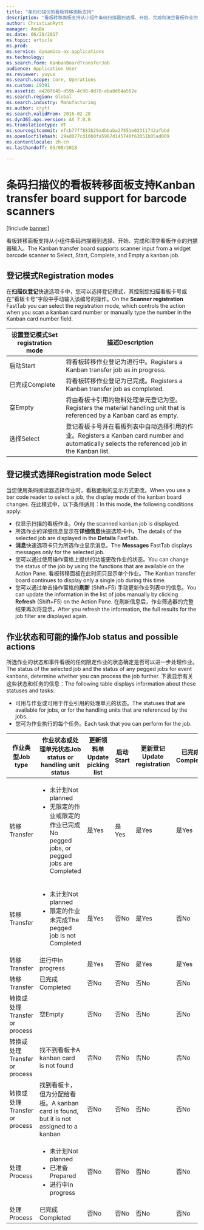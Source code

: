 ```yaml
---
title: "条码扫描仪的看板转移面板支持"
description: "看板转移面板支持从小组件条码扫描器到选择、开始、完成和清空看板作业的扫描器输入。"
author: ChristianRytt
manager: AnnBe
ms.date: 06/20/2017
ms.topic: article
ms.prod: 
ms.service: dynamics-ax-applications
ms.technology: 
ms.search.form: KanbanBoardTransferJob
audience: Application User
ms.reviewer: yuyus
ms.search.scope: Core, Operations
ms.custom: 19391
ms.assetid: a426f645-d59b-4c98-8d78-eba8d64a562e
ms.search.region: Global
ms.search.industry: Manufacturing
ms.author: crytt
ms.search.validFrom: 2016-02-28
ms.dyn365.ops.version: AX 7.0.0
ms.translationtype: HT
ms.sourcegitcommit: efcb77ff883b29a4bbaba27551e02311742afbbd
ms.openlocfilehash: 29ad077cd10b0fa5967d145740f63051b05ad009
ms.contentlocale: zh-cn
ms.lasthandoff: 05/08/2018

---
```


# <a name="kanban-transfer-board-support-for-barcode-scanners"></a><span data-ttu-id="2483b-103">条码扫描仪的看板转移面板支持</span><span class="sxs-lookup"><span data-stu-id="2483b-103">Kanban transfer board support for barcode scanners</span></span>

[!include [banner](../includes/banner.md)]

<span data-ttu-id="2483b-104">看板转移面板支持从小组件条码扫描器到选择、开始、完成和清空看板作业的扫描器输入。</span><span class="sxs-lookup"><span data-stu-id="2483b-104">The Kanban transfer board supports scanner input from a widget barcode scanner to Select, Start, Complete, and Empty a kanban job.</span></span>

<a name="registration-modes"></a><span data-ttu-id="2483b-105">登记模式</span><span class="sxs-lookup"><span data-stu-id="2483b-105">Registration modes</span></span>
------------------

<span data-ttu-id="2483b-106">在**扫描仪登记**快速选项卡中，您可以选择登记模式，其控制您扫描看板卡号或在“看板卡号”字段中手动输入该编号的操作。</span><span class="sxs-lookup"><span data-stu-id="2483b-106">On the **Scanner registration** FastTab you can select the registration mode, which controls the action when you scan a kanban card number or manually type the number in the Kanban card number field.</span></span>

| <span data-ttu-id="2483b-107">设置登记模式</span><span class="sxs-lookup"><span data-stu-id="2483b-107">Set registration mode</span></span> | <span data-ttu-id="2483b-108">描述</span><span class="sxs-lookup"><span data-stu-id="2483b-108">Description</span></span>                                                                                     |
|-----------------------|-------------------------------------------------------------------------------------------------|
| <span data-ttu-id="2483b-109">启动</span><span class="sxs-lookup"><span data-stu-id="2483b-109">Start</span></span>                 | <span data-ttu-id="2483b-110">将看板转移作业登记为进行中。</span><span class="sxs-lookup"><span data-stu-id="2483b-110">Registers a Kanban transfer job as in progress.</span></span>                                                 |
| <span data-ttu-id="2483b-111">已完成</span><span class="sxs-lookup"><span data-stu-id="2483b-111">Complete</span></span>              | <span data-ttu-id="2483b-112">将看板转移作业登记为已完成。</span><span class="sxs-lookup"><span data-stu-id="2483b-112">Registers a Kanban transfer job as completed.</span></span>                                                   |
| <span data-ttu-id="2483b-113">空</span><span class="sxs-lookup"><span data-stu-id="2483b-113">Empty</span></span>                 | <span data-ttu-id="2483b-114">将由看板卡引用的物料处理单元登记为空。</span><span class="sxs-lookup"><span data-stu-id="2483b-114">Registers the material handling unit that is referenced by a Kanban card as empty.</span></span>              |
| <span data-ttu-id="2483b-115">选择</span><span class="sxs-lookup"><span data-stu-id="2483b-115">Select</span></span>                | <span data-ttu-id="2483b-116">登记看板卡号并在看板列表中自动选择引用的作业。</span><span class="sxs-lookup"><span data-stu-id="2483b-116">Registers a Kanban card number and automatically selects the referenced job in the Kanban list.</span></span> |

 
<a name="registration-mode-select"></a><span data-ttu-id="2483b-117">登记模式选择</span><span class="sxs-lookup"><span data-stu-id="2483b-117">Registration mode Select</span></span>
------------------------

<span data-ttu-id="2483b-118">当您使用条码阅读器选择作业时，看板面板的显示方式更改。</span><span class="sxs-lookup"><span data-stu-id="2483b-118">When you use a bar code reader to select a job, the display mode of the kanban board changes.</span></span> <span data-ttu-id="2483b-119">在此模式中，以下条件适用：</span><span class="sxs-lookup"><span data-stu-id="2483b-119">In this mode, the following conditions apply:</span></span>

-   <span data-ttu-id="2483b-120">仅显示扫描的看板作业。</span><span class="sxs-lookup"><span data-stu-id="2483b-120">Only the scanned kanban job is displayed.</span></span>
-   <span data-ttu-id="2483b-121">所选作业的详细信息显示在**详细信息**快速选项卡中。</span><span class="sxs-lookup"><span data-stu-id="2483b-121">The details of the selected job are displayed in the **Details** FastTab.</span></span>
-   <span data-ttu-id="2483b-122">**消息**快速选项卡只为所选作业显示消息。</span><span class="sxs-lookup"><span data-stu-id="2483b-122">The **Messages** FastTab displays messages only for the selected job.</span></span>
-   <span data-ttu-id="2483b-123">您可以通过使用操作窗格上提供的功能更改作业的状态。</span><span class="sxs-lookup"><span data-stu-id="2483b-123">You can change the status of the job by using the functions that are available on the Action Pane.</span></span> <span data-ttu-id="2483b-124">看板转移面板在此时间只显示单个作业。</span><span class="sxs-lookup"><span data-stu-id="2483b-124">The Kanban transfer board continues to display only a single job during this time.</span></span>
-   <span data-ttu-id="2483b-125">您可以通过单击操作窗格的**刷新** (Shift+F5) 手动更新作业列表中的信息。</span><span class="sxs-lookup"><span data-stu-id="2483b-125">You can update the information in the list of jobs manually by clicking **Refresh** (Shift+F5) on the Action Pane.</span></span> <span data-ttu-id="2483b-126">在刷新信息后，作业筛选器的完整结果再次将显示。</span><span class="sxs-lookup"><span data-stu-id="2483b-126">After you refresh the information, the full results for the job filter are displayed again.</span></span>

## <a name="job-status-and-possible-actions"></a><span data-ttu-id="2483b-127">作业状态和可能的操作</span><span class="sxs-lookup"><span data-stu-id="2483b-127">Job status and possible actions</span></span>
<span data-ttu-id="2483b-128">所选作业的状态和事件看板的任何限定作业的状态确定是否可以进一步处理作业。</span><span class="sxs-lookup"><span data-stu-id="2483b-128">The status of the selected job and the status of any pegged jobs for event kanbans, determine whether you can process the job further.</span></span> <span data-ttu-id="2483b-129">下表显示有关这些状态和任务的信息：</span><span class="sxs-lookup"><span data-stu-id="2483b-129">The following table displays information about these statuses and tasks:</span></span>
-   <span data-ttu-id="2483b-130">可用与作业或可用于作业引用的处理单元的状态。</span><span class="sxs-lookup"><span data-stu-id="2483b-130">The statuses that are available for jobs, or for the handling units that are referenced by the jobs.</span></span>
-   <span data-ttu-id="2483b-131">您可为作业执行的每个任务。</span><span class="sxs-lookup"><span data-stu-id="2483b-131">Each task that you can perform for the job.</span></span>

<table>
<colgroup>
<col width="12%" />
<col width="12%" />
<col width="12%" />
<col width="12%" />
<col width="12%" />
<col width="12%" />
<col width="12%" />
<col width="12%" />
</colgroup>
<thead>
<tr class="header">
<th><span data-ttu-id="2483b-132">作业类型</span><span class="sxs-lookup"><span data-stu-id="2483b-132">Job type</span></span></th>
<th><span data-ttu-id="2483b-133">作业状态或处理单元状态</span><span class="sxs-lookup"><span data-stu-id="2483b-133">Job status or handling unit status</span></span></th>
<th><span data-ttu-id="2483b-134">更新领料单</span><span class="sxs-lookup"><span data-stu-id="2483b-134">Update picking list</span></span></th>
<th><span data-ttu-id="2483b-135">启动</span><span class="sxs-lookup"><span data-stu-id="2483b-135">Start</span></span></th>
<th><span data-ttu-id="2483b-136">更新登记</span><span class="sxs-lookup"><span data-stu-id="2483b-136">Update registration</span></span></th>
<th><span data-ttu-id="2483b-137">已完成</span><span class="sxs-lookup"><span data-stu-id="2483b-137">Complete</span></span></th>
<th><span data-ttu-id="2483b-138">空</span><span class="sxs-lookup"><span data-stu-id="2483b-138">Empty</span></span></th>
<th><span data-ttu-id="2483b-139">创建事件看板</span><span class="sxs-lookup"><span data-stu-id="2483b-139">Create event kanbans</span></span></th>
</tr>
</thead>
<tbody>
<tr class="odd">
<td><span data-ttu-id="2483b-140">转移</span><span class="sxs-lookup"><span data-stu-id="2483b-140">Transfer</span></span></td>
<td><ul>
<li><span data-ttu-id="2483b-141">未计划</span><span class="sxs-lookup"><span data-stu-id="2483b-141">Not planned</span></span></li>
<li><span data-ttu-id="2483b-142">无限定的作业或限定的作业已完成</span><span class="sxs-lookup"><span data-stu-id="2483b-142">No pegged jobs, or pegged jobs are Completed</span></span></li>
</ul></td>
<td><span data-ttu-id="2483b-143">是</span><span class="sxs-lookup"><span data-stu-id="2483b-143">Yes</span></span></td>
<td><span data-ttu-id="2483b-144">是</span><span class="sxs-lookup"><span data-stu-id="2483b-144">Yes</span></span></td>
<td><span data-ttu-id="2483b-145">是</span><span class="sxs-lookup"><span data-stu-id="2483b-145">Yes</span></span></td>
<td><span data-ttu-id="2483b-146">是</span><span class="sxs-lookup"><span data-stu-id="2483b-146">Yes</span></span></td>
<td><span data-ttu-id="2483b-147">否</span><span class="sxs-lookup"><span data-stu-id="2483b-147">No</span></span></td>
<td><span data-ttu-id="2483b-148">是</span><span class="sxs-lookup"><span data-stu-id="2483b-148">Yes</span></span></td>
</tr>
<tr class="even">
<td><span data-ttu-id="2483b-149">转移</span><span class="sxs-lookup"><span data-stu-id="2483b-149">Transfer</span></span></td>
<td><ul>
<li><span data-ttu-id="2483b-150">未计划</span><span class="sxs-lookup"><span data-stu-id="2483b-150">Not planned</span></span></li>
<li><span data-ttu-id="2483b-151">限定的作业未完成</span><span class="sxs-lookup"><span data-stu-id="2483b-151">The pegged job is not Completed</span></span></li>
</ul></td>
<td><span data-ttu-id="2483b-152">是</span><span class="sxs-lookup"><span data-stu-id="2483b-152">Yes</span></span></td>
<td><span data-ttu-id="2483b-153">否</span><span class="sxs-lookup"><span data-stu-id="2483b-153">No</span></span></td>
<td><span data-ttu-id="2483b-154">是</span><span class="sxs-lookup"><span data-stu-id="2483b-154">Yes</span></span></td>
<td><span data-ttu-id="2483b-155">否</span><span class="sxs-lookup"><span data-stu-id="2483b-155">No</span></span></td>
<td><span data-ttu-id="2483b-156">否</span><span class="sxs-lookup"><span data-stu-id="2483b-156">No</span></span></td>
<td><span data-ttu-id="2483b-157">否</span><span class="sxs-lookup"><span data-stu-id="2483b-157">No</span></span></td>
</tr>
<tr class="odd">
<td><span data-ttu-id="2483b-158">转移</span><span class="sxs-lookup"><span data-stu-id="2483b-158">Transfer</span></span></td>
<td><span data-ttu-id="2483b-159">进行中</span><span class="sxs-lookup"><span data-stu-id="2483b-159">In progress</span></span></td>
<td><span data-ttu-id="2483b-160">是</span><span class="sxs-lookup"><span data-stu-id="2483b-160">Yes</span></span></td>
<td><span data-ttu-id="2483b-161">否</span><span class="sxs-lookup"><span data-stu-id="2483b-161">No</span></span></td>
<td><span data-ttu-id="2483b-162">是</span><span class="sxs-lookup"><span data-stu-id="2483b-162">Yes</span></span></td>
<td><span data-ttu-id="2483b-163">是</span><span class="sxs-lookup"><span data-stu-id="2483b-163">Yes</span></span></td>
<td><span data-ttu-id="2483b-164">否</span><span class="sxs-lookup"><span data-stu-id="2483b-164">No</span></span></td>
<td><span data-ttu-id="2483b-165">否</span><span class="sxs-lookup"><span data-stu-id="2483b-165">No</span></span></td>
</tr>
<tr class="even">
<td><span data-ttu-id="2483b-166">转移</span><span class="sxs-lookup"><span data-stu-id="2483b-166">Transfer</span></span></td>
<td><span data-ttu-id="2483b-167">已完成</span><span class="sxs-lookup"><span data-stu-id="2483b-167">Completed</span></span></td>
<td><span data-ttu-id="2483b-168">否</span><span class="sxs-lookup"><span data-stu-id="2483b-168">No</span></span></td>
<td><span data-ttu-id="2483b-169">否</span><span class="sxs-lookup"><span data-stu-id="2483b-169">No</span></span></td>
<td><span data-ttu-id="2483b-170">否</span><span class="sxs-lookup"><span data-stu-id="2483b-170">No</span></span></td>
<td><span data-ttu-id="2483b-171">否</span><span class="sxs-lookup"><span data-stu-id="2483b-171">No</span></span></td>
<td><span data-ttu-id="2483b-172">是</span><span class="sxs-lookup"><span data-stu-id="2483b-172">Yes</span></span></td>
<td><span data-ttu-id="2483b-173">否</span><span class="sxs-lookup"><span data-stu-id="2483b-173">No</span></span></td>
</tr>
<tr class="odd">
<td><span data-ttu-id="2483b-174">转换或处理</span><span class="sxs-lookup"><span data-stu-id="2483b-174">Transfer or process</span></span></td>
<td><span data-ttu-id="2483b-175">空</span><span class="sxs-lookup"><span data-stu-id="2483b-175">Empty</span></span></td>
<td><span data-ttu-id="2483b-176">否</span><span class="sxs-lookup"><span data-stu-id="2483b-176">No</span></span></td>
<td><span data-ttu-id="2483b-177">否</span><span class="sxs-lookup"><span data-stu-id="2483b-177">No</span></span></td>
<td><span data-ttu-id="2483b-178">否</span><span class="sxs-lookup"><span data-stu-id="2483b-178">No</span></span></td>
<td><span data-ttu-id="2483b-179">否</span><span class="sxs-lookup"><span data-stu-id="2483b-179">No</span></span></td>
<td><span data-ttu-id="2483b-180">否</span><span class="sxs-lookup"><span data-stu-id="2483b-180">No</span></span></td>
<td><span data-ttu-id="2483b-181">否</span><span class="sxs-lookup"><span data-stu-id="2483b-181">No</span></span></td>
</tr>
<tr class="even">
<td><span data-ttu-id="2483b-182">转换或处理</span><span class="sxs-lookup"><span data-stu-id="2483b-182">Transfer or process</span></span></td>
<td><span data-ttu-id="2483b-183">找不到看板卡</span><span class="sxs-lookup"><span data-stu-id="2483b-183">A kanban card is not found</span></span></td>
<td><span data-ttu-id="2483b-184">否</span><span class="sxs-lookup"><span data-stu-id="2483b-184">No</span></span></td>
<td><span data-ttu-id="2483b-185">否</span><span class="sxs-lookup"><span data-stu-id="2483b-185">No</span></span></td>
<td><span data-ttu-id="2483b-186">否</span><span class="sxs-lookup"><span data-stu-id="2483b-186">No</span></span></td>
<td><span data-ttu-id="2483b-187">否</span><span class="sxs-lookup"><span data-stu-id="2483b-187">No</span></span></td>
<td><span data-ttu-id="2483b-188">否</span><span class="sxs-lookup"><span data-stu-id="2483b-188">No</span></span></td>
<td><span data-ttu-id="2483b-189">否</span><span class="sxs-lookup"><span data-stu-id="2483b-189">No</span></span></td>
</tr>
<tr class="odd">
<td><span data-ttu-id="2483b-190">转换或处理</span><span class="sxs-lookup"><span data-stu-id="2483b-190">Transfer or process</span></span></td>
<td><span data-ttu-id="2483b-191">找到看板卡，但为分配给看板。</span><span class="sxs-lookup"><span data-stu-id="2483b-191">A kanban card is found, but it is not assigned to a kanban</span></span></td>
<td><span data-ttu-id="2483b-192">否</span><span class="sxs-lookup"><span data-stu-id="2483b-192">No</span></span></td>
<td><span data-ttu-id="2483b-193">否</span><span class="sxs-lookup"><span data-stu-id="2483b-193">No</span></span></td>
<td><span data-ttu-id="2483b-194">否</span><span class="sxs-lookup"><span data-stu-id="2483b-194">No</span></span></td>
<td><span data-ttu-id="2483b-195">否</span><span class="sxs-lookup"><span data-stu-id="2483b-195">No</span></span></td>
<td><span data-ttu-id="2483b-196">否</span><span class="sxs-lookup"><span data-stu-id="2483b-196">No</span></span></td>
<td><span data-ttu-id="2483b-197">否</span><span class="sxs-lookup"><span data-stu-id="2483b-197">No</span></span></td>
</tr>
<tr class="even">
<td><span data-ttu-id="2483b-198">处理</span><span class="sxs-lookup"><span data-stu-id="2483b-198">Process</span></span></td>
<td><ul>
<li><span data-ttu-id="2483b-199">未计划</span><span class="sxs-lookup"><span data-stu-id="2483b-199">Not planned</span></span></li>
<li><span data-ttu-id="2483b-200">已准备</span><span class="sxs-lookup"><span data-stu-id="2483b-200">Prepared</span></span></li>
<li><span data-ttu-id="2483b-201">进行中</span><span class="sxs-lookup"><span data-stu-id="2483b-201">In progress</span></span></li>
</ul></td>
<td><span data-ttu-id="2483b-202">否</span><span class="sxs-lookup"><span data-stu-id="2483b-202">No</span></span></td>
<td><span data-ttu-id="2483b-203">否</span><span class="sxs-lookup"><span data-stu-id="2483b-203">No</span></span></td>
<td><span data-ttu-id="2483b-204">否</span><span class="sxs-lookup"><span data-stu-id="2483b-204">No</span></span></td>
<td><span data-ttu-id="2483b-205">否</span><span class="sxs-lookup"><span data-stu-id="2483b-205">No</span></span></td>
<td><span data-ttu-id="2483b-206">否</span><span class="sxs-lookup"><span data-stu-id="2483b-206">No</span></span></td>
<td><span data-ttu-id="2483b-207">否</span><span class="sxs-lookup"><span data-stu-id="2483b-207">No</span></span></td>
</tr>
<tr class="odd">
<td><span data-ttu-id="2483b-208">处理</span><span class="sxs-lookup"><span data-stu-id="2483b-208">Process</span></span></td>
<td><span data-ttu-id="2483b-209">已完成</span><span class="sxs-lookup"><span data-stu-id="2483b-209">Completed</span></span></td>
<td><span data-ttu-id="2483b-210">否</span><span class="sxs-lookup"><span data-stu-id="2483b-210">No</span></span></td>
<td><span data-ttu-id="2483b-211">否</span><span class="sxs-lookup"><span data-stu-id="2483b-211">No</span></span></td>
<td><span data-ttu-id="2483b-212">否</span><span class="sxs-lookup"><span data-stu-id="2483b-212">No</span></span></td>
<td><span data-ttu-id="2483b-213">否</span><span class="sxs-lookup"><span data-stu-id="2483b-213">No</span></span></td>
<td><span data-ttu-id="2483b-214">否</span><span class="sxs-lookup"><span data-stu-id="2483b-214">No</span></span></td>
<td><span data-ttu-id="2483b-215">否</span><span class="sxs-lookup"><span data-stu-id="2483b-215">No</span></span></td>
</tr>
</tbody>
</table>






